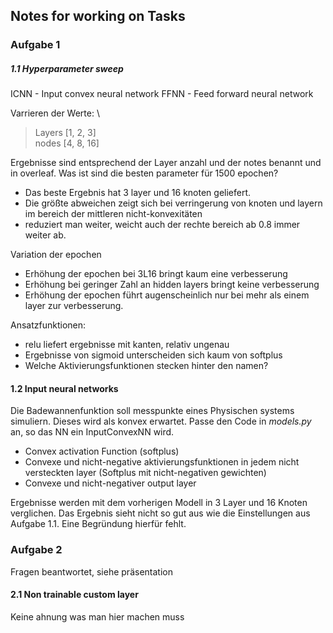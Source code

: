 ## Notes for working on Tasks

### Aufgabe 1

##### 1.1 Hyperparameter sweep
ICNN - Input convex neural network
FFNN - Feed forward neural network

Varrieren der Werte: \
> Layers [1, 2, 3] \
> nodes [4, 8, 16]

Ergebnisse sind entsprechend der Layer anzahl und der notes
benannt und in overleaf. 
Was ist sind die besten parameter für 1500 epochen?
- Das beste Ergebnis hat 3 layer und 16 knoten geliefert.
- Die größte abweichen zeigt sich bei verringerung von knoten und layern im
bereich der mittleren nicht-konvexitäten
- reduziert man weiter, weicht auch der rechte bereich ab 0.8 immer weiter ab.

Variation der epochen
- Erhöhung der epochen bei 3L16 bringt kaum eine verbesserung
- Erhöhung bei geringer Zahl an hidden layers bringt keine verbesserung
- Erhöhung der epochen führt augenscheinlich nur bei mehr als einem layer zur
verbesserung.

Ansatzfunktionen:
- relu liefert ergebnisse mit kanten, relativ ungenau
- Ergebnisse von sigmoid unterscheiden sich kaum von softplus
- Welche Aktivierungsfunktionen stecken hinter den namen?

#### 1.2 Input neural networks

Die Badewannenfunktion soll messpunkte eines Physischen 
systems simuliern. Dieses wird als konvex erwartet.
Passe den Code in *models.py* an, so das NN ein 
InputConvexNN wird. 
- Convex activation Function (softplus)
- Convexe und nicht-negative aktivierungsfunktionen in jedem
nicht versteckten layer (Softplus mit nicht-negativen gewichten)
- Convexe und nicht-negativer output layer

Ergebnisse werden mit dem vorherigen Modell in 3 Layer und 16 Knoten
verglichen. Das Ergebnis sieht nicht so gut aus wie die 
Einstellungen aus Aufgabe 1.1. Eine Begründung hierfür fehlt.

### Aufgabe 2
Fragen beantwortet, siehe präsentation

#### 2.1 Non trainable custom layer
Keine ahnung was man hier machen muss
